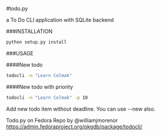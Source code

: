 #todo.py

a To Do CLI application with SQLite backend

###INSTALLATION

```sh
python setup.py install
```


###USAGE

####New todo

```sh
todocli -n "Learn Colmak"
```

####New todo with priority
```sh
todocli -n "Learn Colmak" -p 10
```

Add new todo item without deadline. You can use --new also.

Todo.py on Fedora Repo by @williamjmorenor https://admin.fedoraproject.org/pkgdb/package/todocli/
